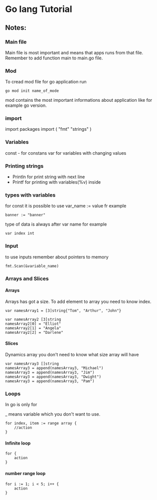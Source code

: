 # Go lang Tutorial

## Notes:

### Main file
Main file is most important and means that apps runs from that file.
Remember to add function main to main.go file.

### Mod
To cread mod file for go application run
```
go mod init name_of_mode
```
mod contains the most important informations about application like for example go version.

### import 
import packages
import (
    "fmt"
    "strings"
)

### Variables
const - for constans
var for variables with changing values

### Printing strings

* Println for print string with next line 
* Printf for printing with variables(%v) inside 

### types with variables

for const it is possible to use var_name := value fr example 
```
banner := "banner"
```
type of data is always after var name for example 
```
var index int 
```

### Input
to use inputs remember about pointers to memory 
```
fmt.Scan(&variable_name)
```

### Arrays and Slices 

#### Arrays
Arrays has got a size. To add element to array you need to know index.
```
var namesArray1 = [3]string{"Tom", "Arthur", "John"}

var namesArray2 [3]string
namesArray2[0] = "Elliot"
namesArray2[1] = "Angela"
namesArray2[2] = "Darlene"
```

#### Slices 
Dynamics array you don't need to know what size array will have
```
var namesArray3 []string
namesArray3 = append(namesArray3, "Michael")
namesArray3 = append(namesArray3, "Jim")
namesArray3 = append(namesArray3, "Dwight")
namesArray3 = append(namesArray3, "Pam")
```

### Loops
In go is only for 

_ means variable which you don't want to use.

```
for index, item := range array {
    //action
}
```

#### Infinite loop
```
for {
    action
}
```

#### number range loop
```
for i := 1; i < 5; i++ {
	action
}
```

